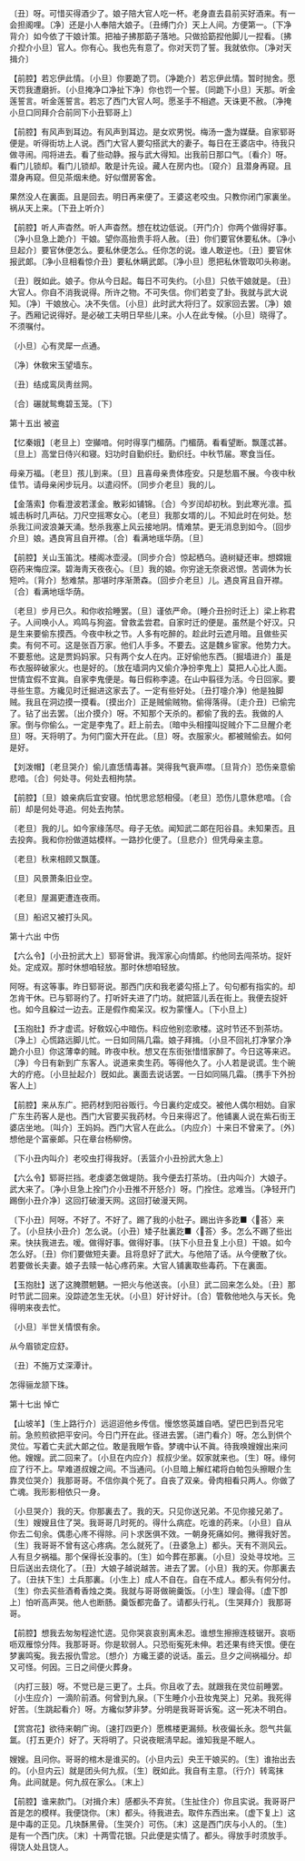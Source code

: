 <!-- { "loadSidebar": true } -->
〔丑〕呀。可惜买得酒少了。娘子陪大官人吃一杯。老身直去县前买好酒来。有一会担阁哩。〔净〕还是小人奉陪大娘子。〔丑缚门介〕天上人间。方便第一。〔下净背介〕如今依了干娘计策。把袖子拂那筯子落地。只做拾筯揑他脚儿一揑看。〔拂介揑介小旦〕官人。你有心。我也先有意了。你对天罚了誓。我就依你。〔净对天揖介〕 

【前腔】若忘伊此情。〔小旦〕你要跪了罚。〔净跪介〕若忘伊此情。暂时抛舍。愿天罚我遭磨折。〔小旦掩净口净扯下净〕你也罚一个誓。〔同跪下小旦〕天那。听金莲誓言。听金莲誓言。若忘了西门大官人呵。愿圣手不相遮。天诛更不赦。〔净掩小旦口同拜介合前同下小丑郓哥上〕 

【前腔】有风声到耳边。有风声到耳边。是女欢男悦。梅汤一盏为媒蘖。自家郓哥便是。听得街坊上人说。西门大官人要勾搭武大的妻子。每日在王婆店中。待我只做寻闹。闯将进去。看了些动静。报与武大得知。出我前日那口气。〔看介〕呀。看门儿锁却。看门儿锁却。敢是计先设。藏人在房内也。〔窥介〕且潜身再窥。且潜身再窥。但见茶烟未绝。好似僧房客舍。

果然没人在裏面。且是回去。明日再来便了。王婆这老咬虫。只教你闭门家裏坐。祸从天上来。〔下丑上听介〕 

【前腔】听人声杳然。听人声杳然。想在枕边低说。〔开门介〕你两个做得好事。〔净小旦急上跪介〕干娘。望你高抬贵手将人赦。〔丑〕你们要官休要私休。〔净小旦起介〕要官休便怎么。要私休便怎么。任你怎的说。谁人敢逆也。〔丑〕要官休报武郞。〔净小旦相看惊介丑〕要私休瞒武郞。〔净小旦〕愿把私休管取叩头称谢。

〔丑〕旣如此。娘子。你从今日起。每日不可失约。〔小旦〕只依干娘就是。〔丑〕大官人。你自不消我说得。所许之物。不可失信。你们若变了卦。我就与武大说知。〔净〕干娘放心。决不失信。〔小旦〕此时武大将归了。奴家回去罢。〔净〕娘子。西厢记说得好。是必破工夫明日早些儿来。小人在此专候。〔小旦〕晓得了。不须嘱付。 

〔小旦〕心有灵犀一点通。



〔净〕休敎宋玉望墙东。

〔丑〕结成鸾凤靑丝网。



〔合〕碾就鸳鸯碧玉笼。〔下〕 

第十五出
被盗

【忆秦娥】〔老旦上〕空攧喑。何时得享门楣荫。门楣荫。看看望断。飘蓬忒甚。〔旦上〕高堂日侍兴和寝。妇功时自勤织纴。勤织纴。中秋节届。寒食当任。

母亲万福。〔老旦〕孩儿到来。〔旦〕且喜母亲贵体痊安。只是愁眉不展。今夜中秋佳节。请母亲闲步玩月。以遣闷怀。〔同步介老旦〕我的儿。 

【金落索】你看澄波若漾金。散彩如铺锦。〔合〕今岁闰却初秋。到此寒光凛。孤城击柝时几声砧。刀尺空摇寒女心。〔老旦〕我那女壻的儿。不知此时在何处。愁杀我江间波浪兼天涌。愁杀我塞上风云接地阴。情难禁。更无消息到如今。〔回步介旦〕娘。遇良宵且自开襟。〔合〕看满地瑶华荫。〔旦〕 

【前腔】关山玉笛沈。楼阁冰壶浸。〔同步介合〕惊起栖乌。遶树疑还审。想嫦娥窃药来悔应深。碧海靑天夜夜心。〔旦〕我的娘。你穷途无奈衰迟恨。苦调休为长短吟。〔背介〕愁难禁。那堪时序渐萧森。〔回步介老旦〕儿。遇良宵且自开襟。〔合〕看满地瑶华荫。

〔老旦〕步月已久。和你收拾睡罢。〔旦〕谨依严命。〔睡介丑扮时迁上〕梁上称君子。人间唤小人。鸡鸣与狗盗。曾救孟尝君。自家时迁的便是。虽然是个好汉。只是生来要偷东摸西。今夜中秋之节。人多有吃醉的。趁此时云遮月暗。且做些买卖。有何不可。这是张百万家。他们人手多。不要去。这是魏乡宦家。他势力大。不要惹他。这是贾妈妈家。只有两个女人在内。正好偷他东西。〔掘墙进介〕虽是布衣服碎破家火。也是好的。〔放在墙洞内又偷介净扮李鬼上〕莫把人心比人面。世情宜假不宜眞。自家李鬼便是。每日假称李逵。在山中翦径为活。今日回家。要寻些生意。方纔见时迁掘进这家去了。一定有些好处。〔丑打嚏介净〕他是独脚贼。我且在洞边摸一摸看。〔摸出介〕正是贼偷贼物。偷得落得。〔走介丑〕已偷完了。钻了出去罢。〔出介摸介〕呀。不知那个天杀的。都偷了我的去。我做的人家。倒与你偷么。一定是李鬼了。赶上前去。〔暗中头相撞叫捉贼介下二旦醒介老旦〕呀。天将明了。为何门窗大开在此。〔旦〕呀。衣服家火。都被贼偷去。如何是好。 

【刘泼帽】〔老旦哭介〕偷儿直恁情毒甚。哭得我气衰声噤。〔旦背介〕恐伤亲意偷悲喑。〔合〕何处寻。何处去相拘禁。

【前腔】〔旦〕娘亲病后宜安寝。怕忧思忿怒相侵。〔老旦〕恐伤儿意休悲喑。〔合前〕却是何处寻追。何处去拘禁。

〔老旦〕我的儿。如今家缘荡尽。母子无依。闻知武二郞在阳谷县。未知果否。且去投奔。我和你扮做道姑模样。一路抄化便了。〔旦悲介〕但凭母亲主意。 

〔老旦〕秋来相顾又飘蓬。



〔旦〕风景萧条旧业空。

〔老旦〕屋漏更遭连夜雨。



〔旦〕船迟又被打头风。 

第十六出
中伤

【六么令】〔小丑扮武大上〕郓哥曾讲。我浑家心向情郞。约他同去闯茶坊。捉奸处。定成双。那时休想咱轻放。那时休想咱轻放。

阿呀。有这等事。昨日郓哥说。那西门庆和我老婆勾搭上了。句句都有指实的。却怎肯干休。已与郓哥约了。打听奸夫进了门坊。就把篮儿丢在街上。我便去捉奸也。如今且躱过一边去。正是假作痴呆汉。权为蒙懂人。〔下小旦上〕 

【玉抱肚】乔才虚谎。好敎奴心中暗伤。料应他别恋歌楼。这时节还不到茶坊。〔净上〕心慌路远脚儿忙。一日如同隔几霜。娘子拜揖。〔小旦不回礼打净掌介净跪介小旦〕你这薄幸的贼。昨夜中秋。想又在东街张惜惜家醉了。今日这等来迟。〔净〕今日有新到广东客人。说道来卖生药。等得他久了。小人若是说谎。生个碗大的疔疮。〔小旦扯起介〕旣如此。裏面去说话罢。一日如同隔几霜。〔携手下外扮客人上〕 

【前腔】来从东广。把药材到阳谷贩行。今日裏约定成交。被他人偶尔相妨。自家广东生药客人是也。西门大官要买我药材。今日来得迟了。他铺裏人说在紫石街王婆店坐地。〔叫介〕王妈妈。西门大官人在此么。〔内应介〕十来日不曾来了。〔外〕想他是个富豪郞。只在章台杨柳傍。

〔下小丑内叫介〕老咬虫打得我好。〔丢篮介小丑扮武大急上〕 

【六么令】郓哥拦挡。老虔婆怎做堤防。我今便去打茶坊。〔丑内叫介〕大娘子。武大来了。〔净小旦急上拴门介小丑推不开怒介〕呀。门拴住。忿难当。〔净轻开门踢倒小丑介净〕这回打破漫天网。这回打破漫天网。

〔下小丑〕阿呀。不好了。不好了。踢了我的小肚子。踢出许多趷■〈荅〉来了。〔小旦扶小丑介〕怎么说。〔小丑〕矮子肚裏趷■〈荅〉多。怎么不踢了些出来。快扶我进去。嗳。做得好事。做得好事。〔扶下小旦丑复上小旦〕干娘。如今怎么好。〔丑〕你们要做短夫妻。且将息好了武大。与他陪了话。从今便散了伙。若要做长夫妻。娘子去赎一帖心疼药来。大官人铺裏取些毒药。下在裏面。 

【玉抱肚】送了这腌臜魍魉。一把火与他送丧。〔小旦〕武二回来怎么处。〔丑〕那时节武二回来。没踪迹怎生无状。〔小旦〕好计好计。〔合〕管敎他地久与天长。免得明来夜去忙。

〔小旦〕半世关情恨有余。



从今眉锁定应舒。

〔丑〕不施万丈深潭计。



怎得骊龙颔下珠。 

第十七出
悼亡

【山坡羊】〔生上路行介〕远迢迢他乡传信。慢悠悠英雄自哂。望巴巴到吾兄宅前。急煎煎欲把平安问。今日门开在此。径进去罢。〔进门看介〕呀。怎么到供个灵位。写着亡夫武大郞之位。敢是我眼乍昏。梦魂中认不眞。待我唤嫂嫂出来问他。嫂嫂。武二回来了。〔小旦在内应介〕叔叔少坐。奴家就来也。〔生〕呀。缘何应了行不上。早难道叔嫂之间。不当通问。〔小旦暗上解红裙将白帕包头擦眼介生靠灵位哭介〕我那哥哥。不信你眞个死了。自丧了双亲。骨肉相看只两人。你做了亡魂。我形影相依只一身。

〔小旦哭介〕我的天。你那裏去了。我的天。只见你送兄弟。不见你接兄弟了。〔生〕嫂嫂且住了哭。我哥哥几时死的。得什么病症。吃谁的药来。〔小旦〕自从你去二旬余。偶患心庝不得除。问卜求医俱不效。一朝身死痛如何。撇得我好苦。〔生〕我哥哥不曾有这心疼病。怎么就死了。〔丑婆急上〕都头。天有不测风云。人有旦夕祸福。那个保得长没事的。〔生〕如今葬在那裏。〔小旦〕没处寻坟地。三日后送出去烧化了。〔丑〕大娘子越说越苦。进去了罢。〔小旦〕我的天。你那裏去了。〔丑扶下生〕土兵那裏。〔小生上〕成人不自在。自在不成人。都头有何分付。〔生〕你去买些酒肴香烛之类。我就与哥哥做碗羹饭。〔小生〕理会得。〔虚下卽上〕怕听高声哭。他人也断肠。羹饭都完备了。请都头行礼。〔生哭拜介〕我那哥哥。 

【前腔】想我去匆匆程途忙逩。见你哭哀哀别离未忍。谁想生擦擦连枝锯开。哀呖呖双雁惊分阵。我那哥哥。你是软弱人。只恐衔寃死未伸。若还果有终天恨。便在梦裏鸣寃。我去报仇雪忿。〔想介〕方纔王婆的说话。虽云。旦夕之间祸福分。却又可怪。何因。三日之间便火葬身。

〔内打三鼓〕呀。不觉已是三更了。土兵。你且收了去。就跟我在灵位前睡罢。〔小生应介〕一滴阶前酒。何曾到九泉。〔下生睡介小丑妆鬼哭上〕兄弟。我死得好苦。〔生跳起看介〕呀。方纔似梦非梦。分明是我哥哥诉寃。这一死决不明白。 

【赏宫花】欲待来朝广询。〔速打四更介〕愿樵楼更漏频。秋夜偏长永。怨气共氤氲。〔打五更介〕好了。天将明了。只说夜眠淸早起。谁知我是不眠人。

嫂嫂。且问你。哥哥的棺木是谁买的。〔小旦内云〕央王干娘买的。〔生〕谁抬出去的。〔小旦内云〕就是团头何九叔。〔生〕旣如此。我自有主意。〔行介〕转鸾抹角。此间就是。何九叔在家么。〔末上〕 

【前腔】谁来款门。〔对揖介末〕感都头不弃贫。〔生扯住介〕你且实说。我哥哥尸首是怎的模样。我便饶你。〔末〕都头。待我进去。取件东西出来。〔虚下复上〕这是中毒的正见。几块酥黑骨。〔生哭介〕可伤。〔末〕这是西门庆与小人的。〔生〕是有一个西门庆。〔末〕十两雪花银。只此便是实情了。都头。得放手时须放手。得饶人处且饶人。

